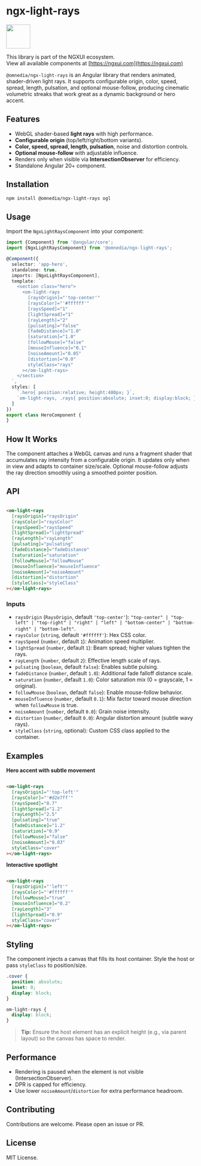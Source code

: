 # ngx-light-rays

<a href="https://ngxui.com" target="_blank" style="display: flex;gap: .5rem;align-items: center;cursor: pointer; padding: 0 0 0 0; height: fit-content;">
  <img src="https://ngxui.com/assets/img/ngxui-logo.png" style="width: 64px;height: 64px;">
</a>

This library is part of the NGXUI ecosystem. <br>
View all available components at [https://ngxui.com](https://ngxui.com)

`@omnedia/ngx-light-rays` is an Angular library that renders animated, shader-driven light rays. It supports configurable origin, color, speed, spread, length, pulsation, and optional mouse-follow, producing cinematic volumetric streaks that work great as a dynamic background or hero accent.

## Features

* WebGL shader-based **light rays** with high performance.
* **Configurable origin** (top/left/right/bottom variants).
* **Color, speed, spread, length, pulsation**, noise and distortion controls.
* **Optional mouse-follow** with adjustable influence.
* Renders only when visible via **IntersectionObserver** for efficiency.
* Standalone Angular 20+ component.

## Installation

```bash
npm install @omnedia/ngx-light-rays ogl
```

## Usage

Import the `NgxLightRaysComponent` into your component:

```ts
import {Component} from '@angular/core';
import {NgxLightRaysComponent} from '@omnedia/ngx-light-rays';

@Component({
  selector: 'app-hero',
  standalone: true,
  imports: [NgxLightRaysComponent],
  template: `
    <section class="hero">
      <om-light-rays
        [raysOrigin]="'top-center'"
        [raysColor]="'#ffffff'"
        [raysSpeed]="1"
        [lightSpread]="1"
        [rayLength]="2"
        [pulsating]="false"
        [fadeDistance]="1.0"
        [saturation]="1.0"
        [followMouse]="false"
        [mouseInfluence]="0.1"
        [noiseAmount]="0.05"
        [distortion]="0.0"
        styleClass="rays"
      ></om-light-rays>
    </section>
  `,
  styles: [
    `.hero{ position:relative; height:480px; }`,
    `om-light-rays, .rays{ position:absolute; inset:0; display:block; }`
  ]
})
export class HeroComponent {
}
```

## How It Works

The component attaches a WebGL canvas and runs a fragment shader that accumulates ray intensity from a configurable origin. It updates only when in view and adapts to container size/scale. Optional mouse-follow adjusts the ray direction smoothly using a smoothed pointer position.

## API

```html

<om-light-rays
  [raysOrigin]="raysOrigin"
  [raysColor]="raysColor"
  [raysSpeed]="raysSpeed"
  [lightSpread]="lightSpread"
  [rayLength]="rayLength"
  [pulsating]="pulsating"
  [fadeDistance]="fadeDistance"
  [saturation]="saturation"
  [followMouse]="followMouse"
  [mouseInfluence]="mouseInfluence"
  [noiseAmount]="noiseAmount"
  [distortion]="distortion"
  [styleClass]="styleClass"
></om-light-rays>
```

### Inputs

* `raysOrigin` (`RaysOrigin`, default `'top-center'`):
  `"top-center" | "top-left" | "top-right" | "right" | "left" | "bottom-center" | "bottom-right" | "bottom-left"`.
* `raysColor` (`string`, default `'#ffffff'`): Hex CSS color.
* `raysSpeed` (`number`, default `1`): Animation speed multiplier.
* `lightSpread` (`number`, default `1`): Beam spread; higher values tighten the rays.
* `rayLength` (`number`, default `2`): Effective length scale of rays.
* `pulsating` (`boolean`, default `false`): Enables subtle pulsing.
* `fadeDistance` (`number`, default `1.0`): Additional fade falloff distance scale.
* `saturation` (`number`, default `1.0`): Color saturation mix (0 = grayscale, 1 = original).
* `followMouse` (`boolean`, default `false`): Enable mouse-follow behavior.
* `mouseInfluence` (`number`, default `0.1`): Mix factor toward mouse direction when `followMouse` is true.
* `noiseAmount` (`number`, default `0.0`): Grain noise intensity.
* `distortion` (`number`, default `0.0`): Angular distortion amount (subtle wavy rays).
* `styleClass` (`string`, optional): Custom CSS class applied to the container.

## Examples

**Hero accent with subtle movement**

```html

<om-light-rays
  [raysOrigin]="'top-left'"
  [raysColor]="'#d2e7ff'"
  [raysSpeed]="0.7"
  [lightSpread]="1.2"
  [rayLength]="2.5"
  [pulsating]="true"
  [fadeDistance]="1.2"
  [saturation]="0.9"
  [followMouse]="false"
  [noiseAmount]="0.03"
  styleClass="cover"
></om-light-rays>
```

**Interactive spotlight**

```html

<om-light-rays
  [raysOrigin]="'left'"
  [raysColor]="'#ffffff'"
  [followMouse]="true"
  [mouseInfluence]="0.2"
  [rayLength]="3"
  [lightSpread]="0.9"
  styleClass="cover"
></om-light-rays>
```

## Styling

The component injects a canvas that fills its host container. Style the host or pass `styleClass` to position/size.

```css
.cover {
  position: absolute;
  inset: 0;
  display: block;
}

om-light-rays {
  display: block;
}
```

> **Tip:** Ensure the host element has an explicit height (e.g., via parent layout) so the canvas has space to render.

## Performance

* Rendering is paused when the element is not visible (IntersectionObserver).
* DPR is capped for efficiency.
* Use lower `noiseAmount`/`distortion` for extra performance headroom.

## Contributing

Contributions are welcome. Please open an issue or PR.

## License

MIT License.
